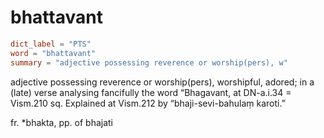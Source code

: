 # bhattavant

``` toml
dict_label = "PTS"
word = "bhattavant"
summary = "adjective possessing reverence or worship(pers), w"
```

adjective possessing reverence or worship(pers), worshipful, adored; in a (late) verse analysing fancifully the word “Bhagavant, at DN\-a.i.34 = Vism.210 sq. Explained at Vism.212 by “bhaji\-sevi\-bahulaṃ karoti.”

fr. \*bhakta, pp. of bhajati

